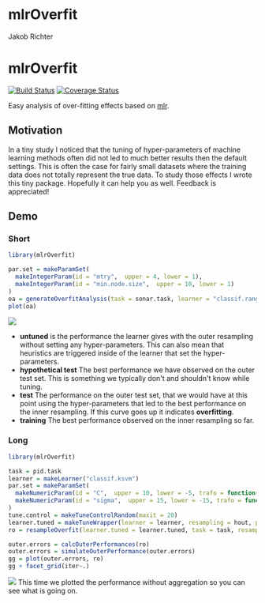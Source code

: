 mlrOverfit
================
Jakob Richter

mlrOverfit
==========

[![Build Status](https://travis-ci.org/jakob-r/mlrOverfit.svg?branch=master)](https://travis-ci.org/jakob-r/mlrOverfit) [![Coverage Status](https://coveralls.io/repos/github/jakob-r/mlrOverfit/badge.svg?branch=master)](https://coveralls.io/github/jakob-r/mlrOverfit?branch=master)

Easy analysis of over-fitting effects based on [mlr](https://github.com/mlr-org/mlr/#-machine-learning-in-r).

Motivation
----------

In a tiny study I noticed that the tuning of hyper-parameters of machine learning methods often did not led to much better results then the default settings. This is often the case for fairly small datasets where the training data does not totally represent the true data. To study those effects I wrote this tiny package. Hopefully it can help you as well. Feedback is appreciated!

Demo
----

### Short

``` r
library(mlrOverfit)

par.set = makeParamSet(
  makeIntegerParam(id = "mtry",  upper = 4, lower = 1),
  makeIntegerParam(id = "min.node.size",  upper = 10, lower = 1)
)
oa = generateOverfitAnalysis(task = sonar.task, learner = "classif.ranger", par.set = par.set)
plot(oa)
```

![](README_files/figure-markdown_github-ascii_identifiers/demo.short-1.png)

-   **untuned** is the performance the learner gives with the outer resampling without setting any hyper-parameters. This can also mean that heuristics are triggered inside of the learner that set the hyper-parameters.
-   **hypothetical test** The best performance we have observed on the outer test set. This is something we typically don't and shouldn't know while tuning.
-   **test** The performance on the outer test set, that we would have at this point using the hyper-parameters that led to the best performance on the inner resampling. If this curve goes up it indicates **overfitting**.
-   **training** The best performance observed on the inner resampling so far.

### Long

``` r
library(mlrOverfit)

task = pid.task
learner = makeLearner("classif.ksvm")
par.set = makeParamSet(
  makeNumericParam(id = "C",  upper = 10, lower = -5, trafo = function(x) 2^x),
  makeNumericParam(id = "sigma",  upper = 15, lower = -15, trafo = function(x) 2^x)
)
tune.control = makeTuneControlRandom(maxit = 20)
learner.tuned = makeTuneWrapper(learner = learner, resampling = hout, par.set = par.set, control = tune.control)
ro = resampleOverfit(learner.tuned = learner.tuned, task = task, resampling = cv5)

outer.errors = calcOuterPerformances(ro)
outer.errors = simulateOuterPerformance(outer.errors)
gg = plot(outer.errors, ro)
gg + facet_grid(iter~.)
```

![](README_files/figure-markdown_github-ascii_identifiers/demo.long-1.png) This time we plotted the performance without aggregation so you can see what is going on.
